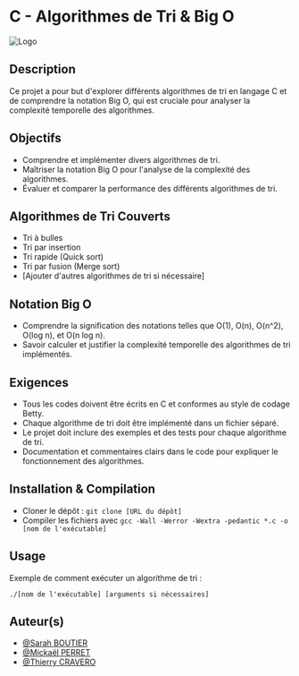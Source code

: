 # C - Algorithmes de Tri & Big O

![Logo](https://zupimages.net/up/24/03/12d8.png)

## Description

Ce projet a pour but d'explorer différents algorithmes de tri en langage C et de comprendre la notation Big O, qui est cruciale pour analyser la complexité temporelle des algorithmes.

## Objectifs

- Comprendre et implémenter divers algorithmes de tri.
- Maîtriser la notation Big O pour l'analyse de la complexité des algorithmes.
- Évaluer et comparer la performance des différents algorithmes de tri.

## Algorithmes de Tri Couverts

- Tri à bulles
- Tri par insertion
- Tri rapide (Quick sort)
- Tri par fusion (Merge sort)
- [Ajouter d'autres algorithmes de tri si nécessaire]

## Notation Big O

- Comprendre la signification des notations telles que O(1), O(n), O(n^2), O(log n), et O(n log n).
- Savoir calculer et justifier la complexité temporelle des algorithmes de tri implémentés.

## Exigences

- Tous les codes doivent être écrits en C et conformes au style de codage Betty.
- Chaque algorithme de tri doit être implémenté dans un fichier séparé.
- Le projet doit inclure des exemples et des tests pour chaque algorithme de tri.
- Documentation et commentaires clairs dans le code pour expliquer le fonctionnement des algorithmes.

## Installation & Compilation

- Cloner le dépôt : `git clone [URL du dépôt]`
- Compiler les fichiers avec `gcc -Wall -Werror -Wextra -pedantic *.c -o [nom de l'exécutable]`

## Usage

Exemple de comment exécuter un algorithme de tri :

```
./[nom de l'exécutable] [arguments si nécessaires]
```

## Auteur(s)

- [@Sarah BOUTIER](https://github.com/savvyh)
- [@Mickaël PERRET](https://github.com/mkl-74)
- [@Thierry CRAVERO](https://github.com/SpeedCash)